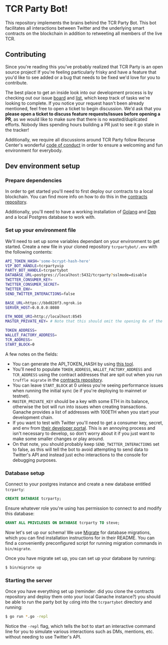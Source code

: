 # TCR Party Bot!

This repository implements the brains behind the TCR Party Bot. This bot
facilitates all interactions between Twitter and the underlying smart contracts
on the blockchain in addition to retweeting all members of the live TCR.

## Contributing
Since you're reading this you've probably realized that TCR Party is an open
source project! If you're feeling particularly frisky and have a feature that
you'd like to see added or a bug that needs to be fixed we'd love for you to
contribute.

The best place to get an inside look into our development process is by
checking out our issue [board](https://gitlab.com/alpinefresh/tcr-party/tcrpartybot/boards) and [list](https://gitlab.com/alpinefresh/tcr-party/tcrpartybot/issues), which
keep track of tasks we're looking to complete. If you notice your request
hasn't been already mentioned, feel free to open a ticket to begin discussion.
We'd ask that you **please open a ticket to discuss feature requests/issues
before opening a PR**, as we would like to make sure that there is no
wasted/duplicated efforts. Nobody likes spending hours building a PR just to
see it go stale in the tracker!

Additionally, we require all discussions around TCR Party follow Recurse
Center's wonderful [code of conduct](https://www.recurse.com/code-of-conduct)
in order to ensure a welcoming and fun environment for everybody.

## Dev environment setup
### Prepare dependencies
In order to get started you'll need to first deploy our contracts to a local
blockchain. You can find more info on how to do this in the
[contracts repository](https://gitlab.com/alpinefresh/tcr-party/contracts).

Additionally, you'll need to have a working installation of
[Golang](https://golang.org/) and [Dep](https://github.com/golang/dep) and a
local Postgres database to work with.

### Set up your environment file
We'll need to set up some variables dependant on your environment to get
started. Create a new file in your cloned repository `tcrpartybot/.env` with
the following contents:

```bash
API_TOKEN_HASH='some-bcrypt-hash-here'
VIP_BOT_HANDLE=tcrpartyvip
PARTY_BOT_HANDLE=tcrpartybot
DATABASE_URL=postgres://localhost:5432/tcrparty?sslmode=disable
TWITTER_CONSUMER_KEY=
TWITTER_CONSUMER_SECRET=
TWITTER_ENV=
SEND_TWITTER_INTERACTIONS=false

BASE_URL=https://bbd828f3.ngrok.io
SERVER_HOST=0.0.0.0:8080

ETH_NODE_URI=http://localhost:8545
MASTER_PRIVATE_KEY= # Note that this should omit the opening 0x of the private key

TOKEN_ADDRESS=
WALLET_FACTORY_ADDRESS=
TCR_ADDRESS=
START_BLOCK=0
```

A few notes on the fields:
* You can generate the API_TOKEN_HASH by using [this tool](https://bcrypt-generator.com/).
* You'll need to populate `TOKEN_ADDRESS`, `WALLET_FACTORY_ADDRESS` and `TCR_ADDRESS` using the contract addresses that are spit out when you run `truffle migrate` in the [contracts repository](https://gitlab.com/alpinefresh/tcr-party/contracts).
* You can leave `START_BLOCK` at 0 unless you're seeing performance issues when running the initial sync (ie if you're deploying to mainnet or testnet).
* `MASTER_PRIVATE_KEY` should be a key with some ETH in its balance, otherwise
  the bot will run into issues when creating transactions. Ganache provides a
  list of addresses with 100ETH when you start your development chain.
* If you want to test with Twitter you'll need to get a consumer key, secret,
  and env from [their developer portal](https://developer.twitter.com). This is
  an annoying process and isn't necessary to develop, so don't worry about it
  if you just want to make some smaller changes or play around.
* On that note, you should probably keep `SEND_TWITTER_INTERACTIONS` set to
  false, as this will tell the bot to avoid attempting to send data to
  Twitter's API and instead just echo interactions to the console for
  debugging purposes.

### Database setup
Connect to your postgres instance and create a new database entitled `tcrparty`:

```SQL
CREATE DATABASE tcrparty;
```

Ensure whatever role you're using has permission to connect to and modify this database:

```SQL
GRANT ALL PRIVILEGES ON DATABASE tcrparty TO steve;
```

Now let's set up our schema! We use [Migrate](https://github.com/golang-migrate/migrate/tree/master/cli) for
database migrations, which you can find installation instructions for in their
README. You can find a conveniently preconfigured script for running migration
commands in `bin/migrate`.

Once you have migrate set up, you can set up your database by running:

```bash
$ bin/migrate up
```

### Starting the server
Once you have everything set up (reminder: did you clone the contracts
repository and deploy them onto your local Ganache instance?) you should be able
to run the party bot by `cd`ing into the `tcrpartybot` directory and running:

```bash
$ go run *.go -repl
```

Notice the `-repl` flag, which tells the bot to start an interactive command
line for you to simulate various interactions such as DMs, mentions, etc.
without needing to use Twitter's API.
